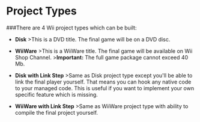 Project Types
=============


###There are 4 Wii project types which can be built:

* **Disk**
&gt;This is a DVD title. The final game will be on a DVD disc.


* **WiiWare**
&gt;This is a WiiWare title. The final game will be available on Wii Shop Channel.
&gt;**Important:** The full game package cannot exceed 40 Mb.


* **Disk with Link Step**
&gt;Same as Disk project type except you'll be able to link the final player yourself. That means you can hook any native code to your managed code. This is useful if you want to implement your own specific feature which is missing.


* **WiiWare with Link Step**
&gt;Same as WiiWare project type with ability to compile the final project yourself.
